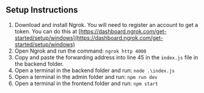## Setup Instructions

1. Download and install Ngrok. You will need to register an account to get a token. You can do this at [https://dashboard.ngrok.com/get-started/setup/windows](https://dashboard.ngrok.com/get-started/setup/windows)
2. Open Ngrok and run the command: `ngrok http 4000`
3. Copy and paste the forwarding address into line 45 in the `index.js` file in the backend folder.
4. Open a terminal in the backend folder and run: `node .\index.js`
5. Open a terminal in the admin folder and run: `npm run dev`
6. Open a terminal in the frontend folder and run: `npm start`
